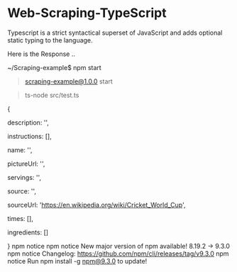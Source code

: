 # Web-Scraping-TypeScript
Typescript is a strict syntactical superset of JavaScript and adds optional static typing to the language.
 
 Here is the Response ..
 
 ~/Scraping-example$ npm start

> scraping-example@1.0.0 start

> ts-node src/test.ts

{


  description: '',
  
  instructions: [],
  
  name: '',
  
  pictureUrl: '',
  
  servings: '',
  
  source: '',
  
  
  sourceUrl: 'https://en.wikipedia.org/wiki/Cricket_World_Cup',
  
  times: [],
  
  ingredients: []
  
}
npm notice 
npm notice New major version of npm available! 8.19.2 -> 9.3.0
npm notice Changelog: https://github.com/npm/cli/releases/tag/v9.3.0
npm notice Run npm install -g npm@9.3.0 to update!
